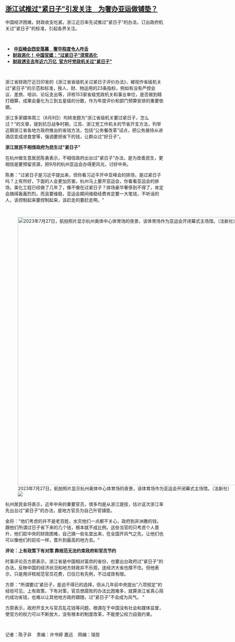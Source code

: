 <!--1691679180000-->
[浙江试推过"紧日子"引发关注　为奢办亚运做铺垫？](https://www.rfa.org/mandarin/yataibaodao/jingmao/ec1-08102023071246.html)
------

<p>中国经济困难，财政收支吃紧。浙江近日率先试推过"紧日子"的办法，订出政府机关过"紧日子"的标准，引起各界关注。</p><p><span class="result-title"> </span></p><ul><li><span class="result-title"><strong> </strong><a class="state-published" href="https://www.rfa.org/mandarin/yataibaodao/junshiwaijiao/gt1-05222023025303.html"><strong>中亚峰会西安落幕　奢华程度令人咋舌</strong></a></span></li><li><strong><span class="result-title"><a class="state-published" href="https://www.rfa.org/mandarin/Xinwen/5-03122023131929.html">财政恶化！ 中国官媒：“过紧日子”须常态化</a></span></strong></li><li><span class="result-title"> <a class="state-published" href="https://www.rfa.org/mandarin/yataibaodao/zhengzhi/gt1-03022023010729.html"><strong>财政透支去年近六万亿  官方吁党政机关过"紧日子"</strong></a> </span></li></ul><p><span class="result-title"> </span></p><p>浙江省财政厅近日印发的《浙江省省级机关过紧日子评价办法》，被视作省级机关过"紧日子"的示范和标准，按人、财、物运用的23条指标，例如有没有严控会议、差旅、培训、论坛支出等，评核153家省级党政机关和事业单位，是否做到精打细算，成果会量化为三到五星级的分数，作为年度评价和部门预算安排的重要依据。</p><p>浙江多家媒体周三（8月9日）均转发题为"浙江省级机关要过紧日子，怎么过？"的文章，提到抗日战争时期，江苏、浙江党工作机关的节省开支方法，列举近期浙江省各地方政府推出的省钱方法，包括“公务餐改革”试点，把公务接待从进酒店变成进食堂等，强调要把省下的钱，让群众过“好日子”。</p><p><strong>浙江居民不相信政府为民生过"紧日子"</strong></p><p>在杭州做生意居民陈勇表示，不相信政府出台过"紧日子"办法，是为改善民生，更相信是要预留资源，把9月的杭州亚运会办得更风光，讨好中央。</p><p>陈勇："过紧日子是习近平提出来，但你看习近平开中亚峰会的排场，是过紧日子吗？上有所好，下面的人会更加厉害。杭州马上要开亚运会，你看看亚运会的排场，美化工程已经做了几年了，像不像在过紧日子？排场豪华奢侈到不得了，肯定会搞得轰轰烈烈。而且要维稳，亚运会期间维稳经费肯定要一大笔钱，不听话的人，该控制起来要控制起来，该赶走的要赶走啊。"</p><p><span class="result-title"> </span></p><p><figure class="image-richtext image-inline captioned" style="width:1280px;"><img alt="2023年7月27日，航拍照片显示杭州奥体中心体育场的夜景，该体育场作为亚运会开闭幕式主场馆。（法新社）" height="853" src="https://www.rfa.org/mandarin/yataibaodao/jingmao/ec1-08102023071246.html/000_33q36hp.jpg/@@images/5d1b1391-3622-4d0e-91b6-829dbf55f980.jpeg" title="000_33Q36HP.jpg" width="1280"/><figcaption class="image-caption">2023年7月27日，航拍照片显示杭州奥体中心体育场的夜景，该体育场作为亚运会开闭幕式主场馆。（法新社）</figcaption><small></small><div id="zoomattribute"><a data-caption="2023年7月27日，航拍照片显示杭州奥体中心体育场的夜景，该体育场作为亚运会开闭幕式主场馆。（法新社）" data-fancybox="" href="https://www.rfa.org/mandarin/yataibaodao/jingmao/ec1-08102023071246.html/000_33q36hp.jpg" id="single_image" title="2023年7月27日，航拍照片显示杭州奥体中心体育场的夜景，该体育场作为亚运会开闭幕式主场馆。（法新社）"><img src="/++plone++rfa-resources/img/icon-zoom.png"/></a></div></figure></p><p>杭州居民金将表示，近年中央的重要官员，很多均是从浙江提拔，估计这次浙江率先出台过"紧日子"的办法，是地方官员为自己升官铺垫。</p><p>金将："他们考虑的并不是老百姓，水灾他们一点都不关心，政府到非洲撒的钱，跟他们所谓过日子省下来的几个钱，根本就不成比例。这些当官的只考虑个人晋升，他们趁中央的财政困难，自己搞一些名堂出来，在全国开风气之先，让他们也可以像他们的前任一样，晋升到最高的地方去。"</p><p><strong>评论：上有政策下有对策 靠规范无法约束政府和官员节约</strong></p><p>时事评论员方原表示，浙江省是中国相对富庶的省份，也要出台政府过"紧日子"的办法，反映中国的经济状况和地方财政并不乐观，连经济大省也撑不住。但他表示，只是用评核规范官员花费，已往已有先例，不过成效有限。</p><p>方原："所谓要过'紧日子，是迫不得已的选择，但从几年前中央提出"八项规定"的经验可见，上有政策，下有对策，官员想腐败的办法比困难多，就算浙江省真心简约成功省钱，也难以让其他地方政府跟随，过"紧日子"不会成为风气。 "</p><p>方原表示，政府开支大与官员乱花钱等问题，根源在于中国没有社会和媒体监督，使官方的权力可以不断放大，没有根本的制度改革，不能使公权力自我约束。</p><p><span class="result-title"> </span></p><p>记者：陈子非    责编：许书婷 嘉远    网编：瑞哲</p>
